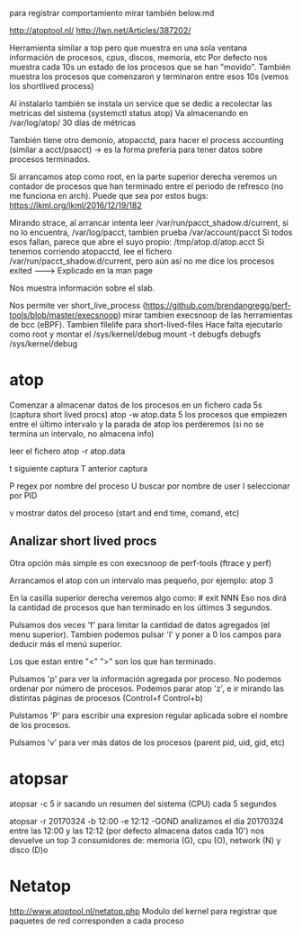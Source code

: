para registrar comportamiento mirar también below.md

http://atoptool.nl/
http://lwn.net/Articles/387202/

Herramienta similar a top pero que muestra en una sola ventana información de procesos, cpus, discos, memoria, etc
Por defecto nos muestra cada 10s un estado de los procesos que se han "movido".
También muestra los procesos que comenzaron y terminaron entre esos 10s (vemos los shortlived process)

Al instalarlo también se instala un service que se dedic a recolectar las metricas del sistema (systemctl status atop)
Va almacenando en /var/log/atop/ 30 días de métricas

También tiene otro demonio, atopacctd, para hacer el process accounting (similar a acct/psacct) -> es la forma preferia para tener datos sobre procesos terminados.


Si arrancamos atop como root, en la parte superior derecha veremos un contador de procesos que han terminado entre el periodo de refresco
(no me funciona en arch). Puede que sea por estos bugs: https://lkml.org/lkml/2016/12/19/182

Mirando strace, al arrancar intenta leer /var/run/pacct_shadow.d/current, si no lo encuentra, /var/log/pacct, tambien prueba /var/account/pacct
Si todos esos fallan, parece que abre el suyo propio: /tmp/atop.d/atop.acct
Si tenemos corriendo atopacctd, lee el fichero /var/run/pacct_shadow.d/current, pero aún así no me dice los procesos exited
  ---> Explicado en la man page


Nos muestra información sobre el slab.

Nos permite ver short_live_process (https://github.com/brendangregg/perf-tools/blob/master/execsnoop)
mirar tambien execsnoop de las herramientas de bcc (eBPF). Tambien filelife para short-lived-files
Hace falta ejecutarlo como root y montar el /sys/kernel/debug
mount -t debugfs debugfs /sys/kernel/debug



# atop
Comenzar a almacenar datos de los procesos en un fichero cada 5s (captura short lived procs)
atop -w atop.data 5
  los procesos que empiezen entre el último intervalo y la parada de atop los perderemos (si no se termina un intervalo, no almacena info)

leer el fichero
atop -r atop.data

t siguiente captura
T anterior captura

P regex por nombre del proceso
U buscar por nombre de user
I seleccionar por PID

v mostrar datos del proceso (start and end time, comand, etc)


## Analizar short lived procs
Otra opción más simple es con execsnoop de perf-tools (ftrace y perf)

Arrancamos el atop con un intervalo mas pequeño, por ejemplo:
atop 3

En la casilla superior derecha veremos algo como: # exit NNN
Eso nos dirá la cantidad de procesos que han terminado en los últimos 3 segundos.

Pulsamos dos veces 'f' para limitar la cantidad de datos agregados (el menu superior).
Tambien podemos pulsar 'l' y poner a 0 los campos para deducir más el menú superior.

Los que estan entre "<" ">" son los que han terminado.

Pulsamos 'p' para ver la información agregada por proceso. No podemos ordenar por número de procesos.
Podemos parar atop 'z', e ir mirando las distintas páginas de procesos (Control+f Control+b)

Pulstamos 'P' para escribir una expresion regular aplicada sobre el nombre de los procesos.

Pulsamos 'v' para ver más datos de los procesos (parent pid, uid, gid, etc)



# atopsar

atopsar -c 5
 ir sacando un resumen del sistema (CPU) cada 5 segundos

atopsar -r 20170324 -b 12:00 -e 12:12 -GOND
  analizamos el dia 20170324 entre las 12:00 y las 12:12 (por defecto almacena datos cada 10')
  nos devuelve un top 3 consumidores de: memoria (G), cpu (O), network (N) y disco (D)o



# Netatop
http://www.atoptool.nl/netatop.php
Modulo del kernel para registrar que paquetes de red corresponden a cada proceso
